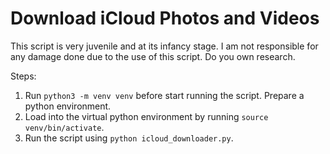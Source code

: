 # Download iCloud Photos and Videos

This script is very juvenile and at its infancy stage. I am not responsible for any damage done due to the use of this script. Do you own research.

Steps:

1. Run `python3 -m venv venv` before start running the script. Prepare a python environment.
2. Load into the virtual python environment by running `source venv/bin/activate`.
3. Run the script using `python icloud_downloader.py`.
